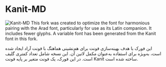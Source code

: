 # Kanit-MD
![Kanit-MD](https://github.com/user-attachments/assets/76c8dfa7-c90b-437d-b766-7353d229ed2f)
This fork was created to optimize the font for harmonious pairing with the Arad font, particularly for use as its Latin companion. It includes fewer glyphs. A variable font has been generated from the Kanit font in this fork.

این فورک با هدف بهینه‌سازی فونت برای هم‌نشینی هماهنگ با فونت آراد ایجاد شده است، به‌ویژه برای استفاده به‌عنوان مکمل لاتین آن. این نسخه شامل تعداد کمتری گلیف است. در این فورک، یک فونت متغیر بر پایه فونت Kanit ساخته شده است.

